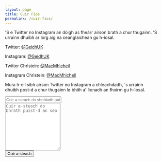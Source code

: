 ```yaml
---
layout: page
title: Cuir Fios
permalink: /cuir-fios/
---
```


'S e Twitter no Instagram an dòigh as fheàrr airson brath a chur thugainn. 'S urrainn dhuibh ar lorg aig na ceanglaichean gu h-ìosal.

Twitter: [@GeidhUK](https://www.twitter.com/GeidhUK)

Instagram: [@GeidhUK](https://www.instagram.com/GeidhUK)

Twitter Chrìstein: [@MacMhìcheil](https://www.twitter.com/MacMhicheil)

Instagram Chrìstein: [@MacMhìcheil](https://www.instagram.com/MacMhicheil)

Mura h-eil sibh airson Twitter no Instagram a chleachdadh, 's urrainn dhuibh post-d a chur thugainn le bhith a' lìonadh an fhoirm gu h-ìosal.

<form action="https://formspree.io/mqkzdoro" method="POST">
  <div class="form-group">
    <input class="form-control" type="text" name="email" placeholder="Cuir a-steach do sheòladh puist-d an seo"><br/>
    <textarea class="form-control" type="text" name="content" rows="10" placeholder="Cuir a-steach do bhrath puist-d an seo"></textarea><br/>
    <input class="form-control" type="hidden" name="_next" value="https://geidh.uk/thanks.html">
    <input class="form-control" type="hidden" name="_subject" value="Brath ùr bho leughadair Geidh.uk">
    <input class="form-control" type="text" name="_gotcha" style="display:none">
    <input class="form-control" type="submit" value="Cuir a-steach">
  </div>
</form>